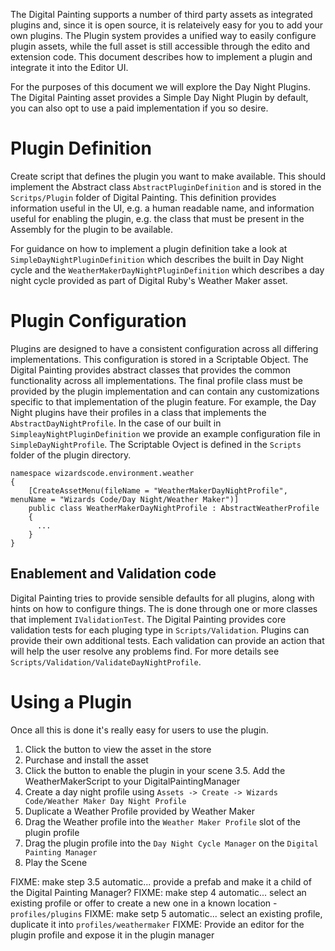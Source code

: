 ﻿The Digital Painting supports a number of third party assets as integrated plugins and, since it is open source, it is relateively easy for you to add your own plugins. The Plugin system provides a unified way to easily configure plugin assets, while the full asset is still accessible through the edito and extension code. This document describes how to implement a plugin and integrate it into the Editor UI.

For the purposes of this document we will explore the Day Night Plugins. The Digital Painting asset provides a Simple Day Night Plugin by default, you can also opt to use a paid implementation if you so desire. 

# Plugin Definition

Create script that defines the plugin you want to make available. This should implement the Abstract class `AbstractPluginDefinition` and is stored in the `Scritps/Plugin` folder of Digital Painting. This definition provides information useful in the UI, e.g. a human readable name, and information useful for enabling the plugin, e.g. the class that must be present in the Assembly for the plugin to be available.

For guidance on how to implement a plugin definition take a look at `SimpleDayNightPluginDefinition` which describes the built in Day Night cycle and the `WeatherMakerDayNightPluginDefinition` which describes a day night cycle provided as part of Digital Ruby's Weather Maker asset.

# Plugin Configuration

Plugins are designed to have a consistent configuration across all differing implementations. This configuration is stored in a Scriptable Object. The Digital Painting provides abstract classes that provides the common functionality across all implementations. The final profile class must be provided by the plugin implementation and can contain any customizations specific to that implementation of the plugin feature. For example, the Day Night plugins have their profiles in a class that implements the `AbstractDayNightProfile`. In the case of our built in `SimpleayNightPluginDefinition` we provide an example configuration file in `SimpleDayNightProfile`. The Scriptable Ovject is defined in the `Scripts` folder of the plugin directory.

```
namespace wizardscode.environment.weather
{
    [CreateAssetMenu(fileName = "WeatherMakerDayNightProfile", menuName = "Wizards Code/Day Night/Weather Maker")]
    public class WeatherMakerDayNightProfile : AbstractWeatherProfile
    {
      ...
    }
}
```

## Enablement and Validation code

Digital Painting tries to provide sensible defaults for all plugins, along with hints on how to configure things. The is done through one or more classes that implement `IValidationTest`. The Digital Painting provides core validation tests for each pluging type in `Scripts/Validation`. Plugins can provide their own additional tests. Each validation can provide an action that will help the user resolve any problems find. For more details see `Scripts/Validation/ValidateDayNightProfile`.

# Using a Plugin

Once all this is done it's really easy for users to use the plugin.

  1. Click the button to view the asset in the store
  2. Purchase and install the asset
  3. Click the button to enable the plugin in your scene
  3.5. Add the WeatherMakerScript to your DigitalPaintingManager
  4. Create a day night profile using `Assets -> Create -> Wizards Code/Weather Maker Day Night Profile`
  5. Duplicate a Weather Profile provided by Weather Maker
  5. Drag the Weather profile into the `Weather Maker Profile` slot of the plugin profile
  6. Drag the plugin profile into the `Day Night Cycle Manager` on the `Digital Painting Manager`
  6. Play the Scene

FIXME: make step 3.5 automatic... provide a prefab and make it a child of the Digital Painting Manager?
FIXME: make step 4 automatic... select an existing profile or offer to create a new one in a known location - `profiles/plugins`
FIXME: make setp 5 automatic... select an existing profile, duplicate it into `profiles/weathermaker`
FIXME: Provide an editor for the plugin profile and expose it in the plugin manager

